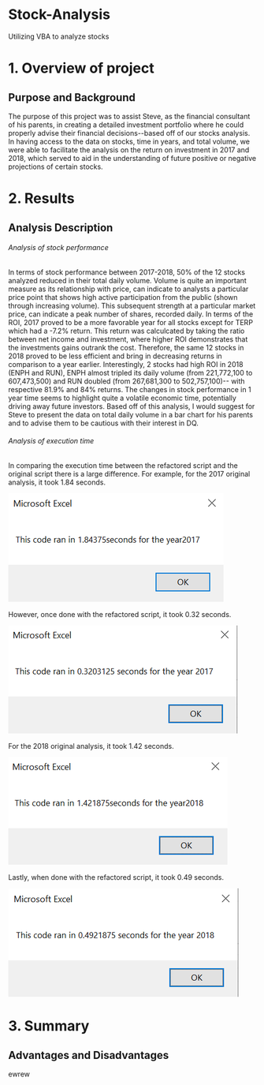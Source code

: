 # Stock-Analysis
Utilizing VBA to analyze stocks

# 1. Overview of project
  ## Purpose and Background
  The purpose of this project was to assist Steve, as the financial consultant of his parents, in creating a detailed investment portfolio where he could properly advise their financial decisions--based off of our stocks analysis. In having access to the data on stocks, time in years, and total volume, we were able to facilitate the analysis on the return on investment in 2017 and 2018, which served to aid in the understanding of future positive or negative projections of certain stocks.
  
  
  # 2. Results
  ## Analysis Description
  ###### Analysis of stock performance
  In terms of stock performance between 2017-2018, 50% of the 12 stocks analyzed reduced in their total daily volume. Volume is quite an important measure as its relationship with price, can indicate to analysts a particular price point that shows high active participation from the public (shown through increasing volume). This subsequent strength at a particular market price, can indicate a peak number of shares, recorded daily. In terms of the ROI, 2017 proved to be a more favorable year for all stocks except for TERP which had a -7.2% return. This return was calculcated by taking the ratio between net income and investment, where higher ROI demonstrates that the investments gains outrank the cost. Therefore, the same 12 stocks in 2018 proved to be less efficient and bring in decreasing returns in comparison to a year earlier. Interestingly, 2 stocks had high ROI in 2018 (ENPH and RUN), ENPH almost tripled its daily volume (from 221,772,100 to 607,473,500) and RUN doubled (from 267,681,300 to 502,757,100)-- with respective 81.9% and 84% returns. The changes in stock performance in 1 year time seems to highlight quite a volatile economic time, potentially driving away future investors. Based off of this analysis, I would suggest for Steve to present the data on total daily volume in a bar chart for his parents and to advise them to be cautious with their interest in DQ. 
 
 ###### Analysis of execution time
 In comparing the execution time between the refactored script and the original script there is a large difference. For example, for the 2017 original analysis, it took 1.84 seconds.
 
  ![This is an image](https://github.com/leilacf/Stock-Analysis/blob/main/Original%20run%20time%202017.PNG)
  
  However, once done with the refactored script, it took 0.32 seconds.
  
  ![This is an image](https://github.com/leilacf/Stock-Analysis/blob/main/VBA_Challenge_2017.PNG)
  
  For the 2018 original analysis, it took 1.42 seconds.
  
  ![This is an image](https://github.com/leilacf/Stock-Analysis/blob/main/Original%20run%20time%202018.PNG)
  
  Lastly, when done with the refactored script, it took 0.49 seconds.
  
  ![This is an image](https://github.com/leilacf/Stock-Analysis/blob/main/VBA_Challenge_2018.PNG)
  
  
  # 3. Summary
  ## Advantages and Disadvantages
  ewrew
